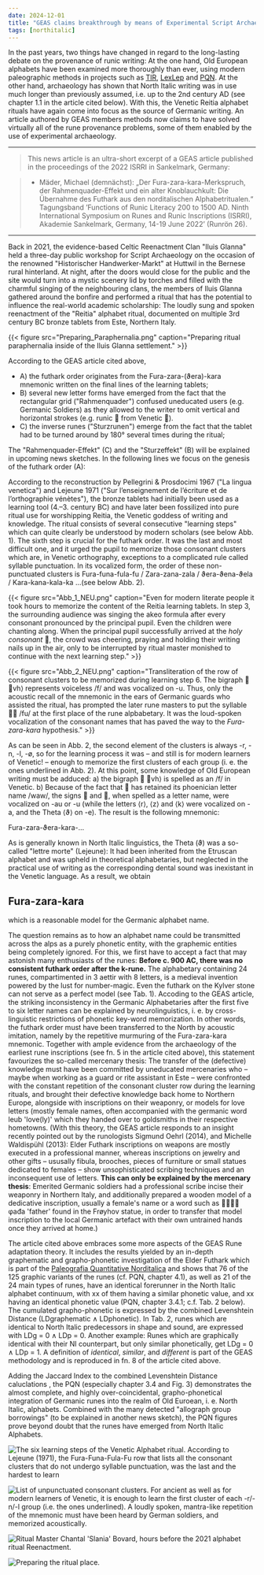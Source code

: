 ```yaml
---
date: 2024-12-01
title: "GEAS claims breakthrough by means of Experimental Script Archaeology, Part I: The origin of the futhark order"
tags: [northitalic]
---
```

In the past years, two things have changed in regard to the long-lasting debate on the provenance of runic writing: At the one hand, Old European alphabets have been examined more thoroughly than ever, using modern paleographic methods in projects such as [TIR](https://tir.univie.ac.at/wiki/Main_Page), [LexLep](https://lexlep.univie.ac.at/wiki/Main_Page) and [PQN](https://center-for-decipherment.ch/journal/2023_01__Maeder__Paleografia-quantitativa-norditalica.pdf). At the other hand, archaeology has shown that North Italic writing was in use much longer than previously assumed, i.e. up to the 2nd century AD (see chapter 1.1 in the article cited below). With this, the Venetic Reitia alphabet rituals have again come into focus as the source of Germanic writing. An article authored by GEAS members methods now claims to have solved virtually all of the rune provenance problems, some of them enabled by the use of experimental archaeology.

---

> This news article is an ultra-short excerpt of a GEAS article published in the proceedings of the 2022 ISRRI in Sankelmark, Germany:

> * Mäder, Michael (demnächst): „Der Fura-zara-kara-Merkspruch, der Rahmenquader-Effekt und ein alter Knoblauchkult: Die Übernahme des Futhark aus den norditalischen Alphabetritualen.“ Tagungsband ’Functions of Runic Literacy 200 to 1500 AD. Ninth International Symposium on Runes and Runic Inscriptions (ISRRI), Akademie Sankelmark, Germany, 14-19 June 2022’ (Runrön 26).

---

Back in 2021, the evidence-based Celtic Reenactment Clan "Iluis Glanna" held a three-day public workshop for Script Archaeology on the occasion of the renowned "Historischer Handwerker-Markt" at Huttwil in the Bernese rural hinterland. At night, after the doors would close for the public and the site would turn into a mystic scenery lid by torches and filled with the charmful singing of the neighbouring clans, the members of Iluis Glanna gathered around the bonfire and performed a ritual that has the potential to influence the real-world academic scholarship: The loudly sung and spoken reenactment of the "Reitia" alphabet ritual, documented on multiple 3rd century BC bronze tablets from Este, Northern Italy. 

{{< figure src="Preparing_Paraphernalia.png" caption="Preparing ritual paraphernalia inside of the Iluis Glanna settlement." >}}

According to the GEAS article cited above,  

* A) the futhark order originates from the Fura-zara-(ϑera)-kara mnemonic written on the final lines of the learning tablets;
* B) several new letter forms have emerged from the fact that the rectangular grid ("Rahmenquader") confused uneducated users (e.g. Germanic Soldiers) as they allowed to the writer to omit vertical and horizontal strokes (e.g. runic  from Venetic ).
* C) the inverse runes ("Sturzrunen") emerge from the fact that the tablet had to be turned around by 180° several times during the ritual; 

The "Rahmenquader-Effekt" (C) and the "Sturzeffekt" (B) will be explained in upcoming news sketches. In the following lines we focus on the genesis of the futhark order (A):

According to the reconstruction by Pellegrini & Prosdocimi 1967 ("La lingua venetica") and Lejeune 1971 ("Sur l’enseignement de l’écriture et de l’orthographie vénètes"), the bronze tablets had initially been used as a learning tool (4.–3. century BC) and have later been fossilized into pure ritual use for worshipping Reitia, the Venetic goddess of writing and knowledge. The ritual consists of several consecutive "learning steps" which can quite clearly be understood by modern scholars (see below Abb. 1). The sixth step is crucial for the futhark order. It was the last and most difficult one, and it urged the pupil to memorize those consonant clusters which are, in Venetic orthography, exceptions to a complicated rule called syllable punctuation. In its vocalized form, the order of these non-punctuated clusters is Fura-funa-fula-fu / Zara-zana-zala / ϑera-ϑena-ϑela / Kara-kana-kala-ka ...(see below Abb. 2).

{{< figure src="Abb_1_NEU.png" caption="Even for modern literate people it took hours to memorize the content of the Reitia learning tablets. In step 3, the surrounding audience was singing the akeo formula after every consonant pronounced by the principal pupil. Even the children were chanting along. When the principal pupil successfully arrived at the *holy consonant* , the crowd was cheering, praying and holding their writing nails up in the air, only to be interrupted by ritual master monished to continue with the next learning step." >}}

{{< figure src="Abb_2_NEU.png" caption="Transliteration of the row of consonant clusters to be memorized during learning step 6. The bigraph  ⟨vh⟩ represents voiceless /f/ and was vocalized on -u. Thus, only the acoustic recall of the mnemonic in the ears of Germanic guards who assisted the ritual, has prompted the later rune masters to put the syllable  /fu/ at the first place of the rune alpbabetary. It was the loud-spoken vocalization of the consonant names that has paved the way to the *Fura-zara-kara* hypothesis." >}}

As can be seen in Abb. 2, the second element of the clusters is always -r, -n, -l, -ø, so for the learning process it was – and still is for modern learners of Venetic! – enough to memorize the first clusters of each group (i. e. the ones underlined in Abb. 2). At this point, some knowledge of Old European writing must be adduced: a) the bigraph  ⟨vh⟩ is spelled as an /f/ in Venetic. b) Because of the fact that  has retained its phoenician letter name /waw/, the signs  and , when spelled as a letter name, were vocalized on -au or -u (while the letters ⟨r⟩, ⟨z⟩ and ⟨k⟩ were vocalized on -a, and the Theta ⟨ϑ⟩ on -e). The result is the following mnemonic:

Fura-zara-ϑera-kara-...

As is generally known in North Italic linguistics, the Theta (ϑ) was a so-called "lettre morte" (Lejeune): It had been inherited from the Etruscan alphabet and was upheld in theoretical alphabetaries, but neglected in the practical use of writing as the corresponding dental sound was inexistant in the Venetic language. As a result, we obtain 

## Fura-zara-kara

which is a reasonable model for the Germanic alphabet name.

The question remains as to how an alphabet name could be transmitted across the alps as a purely phonetic entity, with the graphemic entities being completely ignored. For this, we first have to accept a fact that may astonish many enthusiasts of the runes: **Before c. 900 AC, there was no consistent futhark order after the k-rune.** The alphabetary containing 24 runes, compartimented in 3 aettir with 8 letters, is a medieval invention powered by the lust for number-magic. Even the futhark on the Kylver stone can not serve as a perfect model (see Tab. 1). Accoding to the GEAS article, the striking inconsistency in the Germanic Alphabetaries after the first five to six letter names can be explained by neurolinguistics, i. e. by cross-linguistic restrictions of phonetic key-word memorization. In other words, the futhark order must have been transferred to the North by acoustic imitation, namely by the repetitive murmuring of the Fura-zara-kara mnemonic. Together with ample evidence from the archaeology of the earliest rune inscriptions (see fn. 5 in the article cited above), this statement favourizes the so-called mercenary thesis: The transfer of the (defective) knowledge must have been committed by uneducated mercenaries who – maybe when working as a guard or rite assistant in Este – were confronted with the constant repetition of the consonant cluster row during the learning rituals, and brought their defective knowledge back home to Northern Europe, alongside with inscriptions on their weaponry, or models for love letters (mostly female names, often accompanied with the germanic word leub 'love(ly)' which they handed over to goldsmiths in their respective hometowns. (With this theory, the GEAS article responds to an insight recently pointed out by the runologists Sigmund Oehrl (2014), and Michelle Waldispühl (2013): Elder Futhark inscriptions on weapons are mostly executed in a professional manner, whereas inscriptions on jewelry and other gifts – ususally fibula, brooches, pieces of furniture or small statues dedicated to females – show unsophisticated scribing techniques and an inconsequent use of letters. **This can only be explained by the mercenary thesis**: Emerited Germanic soldiers had a professional scribe incise their weaponry in Northern Italy, and additionally prepared a wooden model of a dedicative inscription, usually a female's name or a word such as  φađa 'father' found in the Frøyhov statue, in order to transfer that model inscription to the local Germanic artefact with their own untrained hands once they arrived at home.)

The article cited above embraces some more aspects of the GEAS Rune adaptation theory. It includes the results yielded by an in-depth graphematic and grapho-phonetic investigation of the Elder Futhark which is part of the [Paleografia Quantitative Norditalica](https://center-for-decipherment.ch/journal/2023_01__Maeder__Paleografia-quantitativa-norditalica.pdf) and shows that 76 of the 125 graphic variants of the runes (cf. PQN, chapter 4.1), as well as 21 of the 24 main types of runes, have an identical forerunner in the North Italic alphabet continuum, with xx of them having a similar phonetic value, and xx having an identical phonetic value (PQN, chapter 3.4.1; c.f. Tab. 2 below). The cumulated grapho-phonetic is expressed by the combined Levenshtein Distance (LDgraphematic  ∧  LDphonetic). In Tab. 2, runes which are identical to North Italic predecessors in shape and sound, are expressed with LDg = 0 ∧ LDp = 0. Another example: Runes which are graphically identical with their NI counterpart, but only similar phonetically, get LDg = 0 ∧ LDp = 1. A definition of *identical*, *similar*, and *different* is part of the GEAS methodology and is reproduced in fn. 8 of the article cited above.

 Adding the Jaccard Index to the combined Levenshtein Distance caluclations , the PQN (especially chapter 3.4 and Fig. 3) demonstrates the almost complete, and highly over-coincidental, grapho-phonetical integration of Germanic runes into the realm of Old Euroean, i. e. North Italic, alphabets. Combined with the many detected "allograph group borrowings" (to be explained in another news sketch), the PQN figures prove beyond doubt that the runes have emerged from North Italic Alphabets.




![The six learning steps of the Venetic Alphabet ritual. According to Lejeune (1971), the Fura-Funa-Fula-Fu row that lists all the consonant clusters that do not undergo syllable punctuation, was the last and the hardest to learn](Abb_1_NEU.png)

![List of unpunctuated consonant clusters. For ancient as well as for modern learners of Venetic, it is enough to learn the first cluster of each -r/-n/-l group (i.e. the ones underlined). A loudly spoken, mantra-like repetition of the mnemonic must have been heard by German soldiers, and memorized acoustically.](Abb_2_NEU.png)

![Ritual Master Chantal 'Slania' Bovard, hours before the 2021 alphabet ritual Reenactment.](Ritual_Master_Slania.png)

![Preparing the ritual place.](Preparing_the_ritual_place.png)


